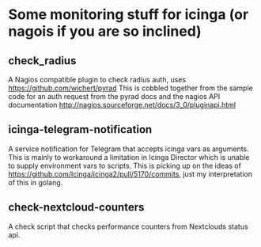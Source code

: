 # Some monitoring stuff for icinga (or nagois if you are so inclined)

## check_radius

A Nagios compatible plugin to check radius auth, uses https://github.com/wichert/pyrad                                                                                                                                                                                          This is cobbled together from the sample code for an auth request from the pyrad docs and the nagios API documentation http://nagios.sourceforge.net/docs/3_0/pluginapi.html

## icinga-telegram-notification

A service notification for Telegram that accepts icinga vars as arguments. This is mainly to workaround a limitation in Icinga Director which is unable to supply environment vars  to scripts. This is picking up on the ideas of https://github.com/Icinga/icinga2/pull/5170/commits, just my interpretation of this in golang.

## check-nextcloud-counters

A check script that checks performance counters from Nextclouds status api.
